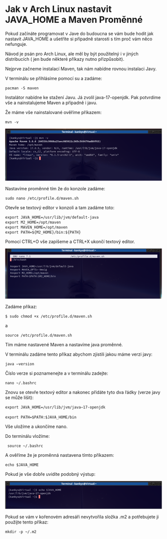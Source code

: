 # Jak v Arch Linux nastavit JAVA_HOME a Maven Proměnné

Pokud začínáte programovat v Jave do budoucna se vám bude hodit jak nastavit JAVA_HOME a ušetříte si případně starosti s tím proč vám něco nefunguje.

Návod je psán pro Arch Linux, ale měl by být použitelný i v jiných distribucích ( jen bude některé příkazy nutno přizpůsobit).

Nejprve začneme instalací Maven, tak nám nabídne rovnou instalaci Javy.

V terminálu se přihlásíme pomocí su a zadáme:
```
pacman -S maven
```
Instalátor nabídne ke stažení Javu. Já zvolil java-17-openjdk. Pak potvrdíme vše a nainstalujeme Maven a případně i javu.

Že máme vše nainstalované ověříme příkazem:
```
mvn -v
```

![](../img/maven.png)

Nastavíme proměnné tím že do konzole zadáme:
```
sudo nano /etc/profile.d/maven.sh
```
Otevře se textový editor v konzoli a tam zadáme toto:
```
export JAVA_HOME=/usr/lib/jvm/default-java
export M2_HOME=/opt/maven
export MAVEN_HOME=/opt/maven
export PATH=${M2_HOME}/bin:${PATH}
```
Pomocí CTRL+O vše zapíšeme a CTRL+X ukončí textový editor.

![](../img/maven-nano.png)

Zadáme příkaz:
```
$ sudo chmod +x /etc/profile.d/maven.sh
```
a
```
source /etc/profile.d/maven.sh
```
Tím máme nastavené Maven a nastavíme java proměnné.

V terminálu zadáme tento příkaz abychom zjistili jakou máme verzi javy:
```
java –version
```
Číslo verze si poznamenejte a v terminálu zadejte:
```
nano ~/.bashrc
```
Znovu se otevře textový editor a nakonec přidáte tyto dva řádky (verze javy se může lišit):
```
export JAVA_HOME=/usr/lib/jvm/java–17-openjdk

export PATH=$PATH:$JAVA_HOME/bin
```
Vše uložíme a ukončíme nano.

Do terminálu vložíme:
```
 source ~/.bashrc
```
A ověříme že je proměnná nastavena tímto příkazem:
```
echo $JAVA_HOME
```
Pokud je vše dobře uvidíte podobný výstup:

![](../img/maven-echo.png)

Pokud se vám v kořenovém adresáři nevytvořila složka .m2 a potřebujete ji použijte tento příkaz:
```
mkdir -p ~/.m2
```